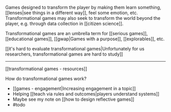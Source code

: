 Games designed to transform the player by making them learn something, [[lenses|see things in a different way]], feel some emotion, etc. Transformational games may also seek to transform the world beyond the player, e.g. through data collection in [[citizen science]].

Transformational games are an umbrella term for [[serious games]], [[educational games]], [[gwap|Games with a purpose]], [[explorables]], etc.

[[it's hard to evaluate transformational games|Unfortunately for us researchers, transformational games are hard to study]]

----------------------

[[transformational games - resources]]

How do transformational games work?

 - [[games - engagement|Increasing engagement in a topic]]
 - Helping [[teach via rules and outcomes|players understand systems]]
 - Maybe see my note on [[how to design reflective games]]
 - #todo

